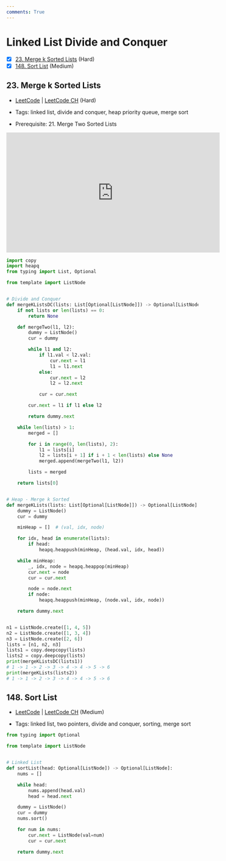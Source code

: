 ```yaml
---
comments: True
---
```


# Linked List Divide and Conquer

- [x] [23. Merge k Sorted Lists](https://leetcode.cn/problems/merge-k-sorted-lists/) (Hard)
- [x] [148. Sort List](https://leetcode.cn/problems/sort-list/) (Medium)

## 23. Merge k Sorted Lists

-   [LeetCode](https://leetcode.com/problems/merge-k-sorted-lists/) | [LeetCode CH](https://leetcode.cn/problems/merge-k-sorted-lists/) (Hard)

-   Tags: linked list, divide and conquer, heap priority queue, merge sort
-   Prerequisite: 21. Merge Two Sorted Lists

<iframe width="560" height="315" src="https://www.youtube.com/embed/q5a5OiGbT6Q?si=SlQg9SKZh1YL62vH" title="YouTube video player" frameborder="0" allow="accelerometer; autoplay; clipboard-write; encrypted-media; gyroscope; picture-in-picture; web-share" referrerpolicy="strict-origin-when-cross-origin" allowfullscreen></iframe>

```python title="23. Merge k Sorted Lists - Python Solution"
import copy
import heapq
from typing import List, Optional

from template import ListNode


# Divide and Conquer
def mergeKListsDC(lists: List[Optional[ListNode]]) -> Optional[ListNode]:
    if not lists or len(lists) == 0:
        return None

    def mergeTwo(l1, l2):
        dummy = ListNode()
        cur = dummy

        while l1 and l2:
            if l1.val < l2.val:
                cur.next = l1
                l1 = l1.next
            else:
                cur.next = l2
                l2 = l2.next

            cur = cur.next

        cur.next = l1 if l1 else l2

        return dummy.next

    while len(lists) > 1:
        merged = []

        for i in range(0, len(lists), 2):
            l1 = lists[i]
            l2 = lists[i + 1] if i + 1 < len(lists) else None
            merged.append(mergeTwo(l1, l2))

        lists = merged

    return lists[0]


# Heap - Merge k Sorted
def mergeKLists(lists: List[Optional[ListNode]]) -> Optional[ListNode]:
    dummy = ListNode()
    cur = dummy

    minHeap = []  # (val, idx, node)

    for idx, head in enumerate(lists):
        if head:
            heapq.heappush(minHeap, (head.val, idx, head))

    while minHeap:
        _, idx, node = heapq.heappop(minHeap)
        cur.next = node
        cur = cur.next

        node = node.next
        if node:
            heapq.heappush(minHeap, (node.val, idx, node))

    return dummy.next


n1 = ListNode.create([1, 4, 5])
n2 = ListNode.create([1, 3, 4])
n3 = ListNode.create([2, 6])
lists = [n1, n2, n3]
lists1 = copy.deepcopy(lists)
lists2 = copy.deepcopy(lists)
print(mergeKListsDC(lists1))
# 1 -> 1 -> 2 -> 3 -> 4 -> 4 -> 5 -> 6
print(mergeKLists(lists2))
# 1 -> 1 -> 2 -> 3 -> 4 -> 4 -> 5 -> 6

```

## 148. Sort List

-   [LeetCode](https://leetcode.com/problems/sort-list/) | [LeetCode CH](https://leetcode.cn/problems/sort-list/) (Medium)

-   Tags: linked list, two pointers, divide and conquer, sorting, merge sort

```python title="148. Sort List - Python Solution"
from typing import Optional

from template import ListNode


# Linked List
def sortList(head: Optional[ListNode]) -> Optional[ListNode]:
    nums = []

    while head:
        nums.append(head.val)
        head = head.next

    dummy = ListNode()
    cur = dummy
    nums.sort()

    for num in nums:
        cur.next = ListNode(val=num)
        cur = cur.next

    return dummy.next

```
